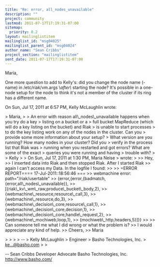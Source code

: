```yaml
---
title: "Re: error, all_nodes_unavailable"
description: ""
project: community
lastmod: 2011-07-17T17:19:31-07:00
sitemap:
  priority: 0.2
layout: mailinglistitem
mailinglist_id: "msg04025"
mailinglist_parent_id: "msg04024"
author_name: "Sean Cribbs"
project_section: "mailinglistitem"
sent_date: 2011-07-17T17:19:31-07:00
---
```



Maria,

One more question to add to Kelly's: did you change the node name (-name) in
/etc/riak/vm.args \\*after\\* starting the node? It's possible in a one-node
setup for the node to think it's not a member of the cluster if its ring has
a different name.

On Sun, Jul 17, 2011 at 6:57 PM, Kelly McLaughlin  wrote:

&gt; Maria,
&gt;
&gt; An error with reason all\\_nodes\\_unavailable happens when you try do a key
&gt; listing on a bucket or a
&gt; full bucket MapReduce (which will do a key listing on the bucket) and Riak
&gt; is unable to start processes
&gt; to do the key listing work on any of the nodes in the cluster. Can you
&gt; provide some more information about your setup?
&gt; What version are you running? How many nodes in your cluster? Did you
&gt; verify in the process list that Riak was
&gt; running when you restarted and got errors? What are some of the exact
&gt; queries you were running and having
&gt; trouble with?
&gt;
&gt; Kelly
&gt;
&gt; On Sun, Jul 17, 2011 at 1:30 PM, Maria Neise 
&gt; wrote:
&gt;
&gt;&gt; Hey,
&gt;&gt; I inserted data into Riak and then stopped Riak. After I started Riak
&gt;&gt; again I can't access my Data. In the logfile I found:
&gt;&gt;
&gt;&gt; =ERROR REPORT==== 17-Jul-2011::18:56:46 ===
&gt;&gt; webmachine error: path="/riak/usertable"
&gt;&gt; {error,{error,{badmatch,{error,all\\_nodes\\_unavailable}},
&gt;&gt; [{riak\\_kv\\_wm\\_raw,produce\\_bucket\\_body,2},
&gt;&gt; {webmachine\\_resource,resource\\_call,3},
&gt;&gt; {webmachine\\_resource,do,3},
&gt;&gt; {webmachine\\_decision\\_core,resource\\_call,1},
&gt;&gt; {webmachine\\_decision\\_core,decision,1},
&gt;&gt; {webmachine\\_decision\\_core,handle\\_request,2},
&gt;&gt; {webmachine\\_mochiweb,loop,1},
&gt;&gt; {mochiweb\\_http,headers,5}]}}
&gt;&gt;
&gt;&gt; Can someone tell me what I did wrong or what the problem is?
&gt;&gt; I would appreciate any kind of help.
&gt;&gt; Cheers,
&gt;&gt; Maria

&gt;
&gt;
&gt;
&gt; --
&gt; Kelly McLaughlin
&gt; Engineer
&gt; Basho Technologies, Inc.
&gt; ke...@basho.com
&gt;
&gt;

-- 
Sean Cribbs 
Developer Advocate
Basho Technologies, Inc.
http://www.basho.com/
